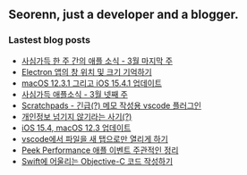 ## Seorenn, just a developer and a blogger.

### Lastest blog posts

<!-- BLOG-POST-LIST:START -->
- [사심가득 한 주 간의 애플 소식 - 3월 마지막 주](https://seorenn.tistory.com/235)
- [Electron 앱의 창 위치 및 크기 기억하기](https://seorenn.tistory.com/230)
- [macOS 12.3.1 그리고 iOS 15.4.1 업데이트](https://seorenn.tistory.com/236)
- [사심가득 애플소식 - 3월 넷째 주](https://seorenn.tistory.com/234)
- [Scratchpads - 긴급&lpar;?&rpar; 메모 작성용 vscode 플러그인](https://seorenn.tistory.com/226)
- [개인정보 넘기지 않기라는 사기&lpar;?&rpar;](https://seorenn.tistory.com/227)
- [iOS 15.4, macOS 12.3 업데이트](https://seorenn.tistory.com/231)
- [vscode에서 파일을 새 탭으로만 열리게 하기](https://seorenn.tistory.com/224)
- [Peek Performance 애플 이벤트 주관적인 정리](https://seorenn.tistory.com/229)
- [Swift에 어울리는 Objective-C 코드 작성하기](https://seorenn.tistory.com/222)
<!-- BLOG-POST-LIST:END -->
